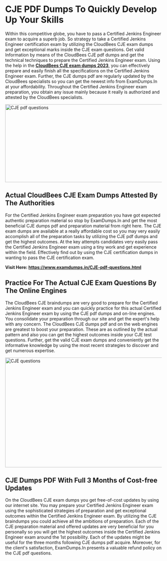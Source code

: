 <h1><strong>CJE PDF Dumps To Quickly Develop Up Your Skills</strong></h1>
<p>Within this competitive globe, you have to pass a Certified Jenkins Engineer exam to acquire a superb job. So strategy to take a Certified Jenkins Engineer certification exam by utilizing the CloudBees CJE exam dumps and get exceptional marks inside the CJE exam questions. Get valid Information by means of the CloudBees CJE pdf dumps and get the technical techniques to prepare the Certified Jenkins Engineer exam. Using the help in the <strong><a href="https://www.examdumps.in/CJE-pdf-questions.html">CloudBees CJE exam dumps 2023</a></strong>, you can effectively prepare and easily finish all the specifications on the Certified Jenkins Engineer exam. Further, the CJE dumps pdf are regularly updated by the CloudBees specialists so you can get the newest info from ExamDumps.In at your affordability. Throughout the Certified Jenkins Engineer exam preparation, you obtain any issue mainly because it really is authorized and attested by the CloudBees specialists.</p>
<p><img src="https://i.ibb.co/zxJwW90/Copy-of-Online-Classes-Twitter-header-post-Made-with-Poster-My-Wall-1.png" alt="CJE pdf questions" width="750" height="250" /></p>
<h2><strong>Actual CloudBees CJE Exam Dumps Attested By The Authorities</strong></h2>
<p>For the Certified Jenkins Engineer exam preparation you have got expected authentic preparation material so stop by ExamDumps.In and get the most beneficial CJE dumps pdf and preparation material from right here. The CJE exam dumps are available at a really affordable cost so you may very easily accomplish all of the preparation tasks by utilizing the CJE pdf dumps and get the highest outcomes. At the key attempts candidates very easily pass the Certified Jenkins Engineer exam using a tiny work and get experience within the field. Effectively find out by using the CJE certification dumps in wanting to pass the CJE certification exam.</p>
<p><strong>Visit Here:&nbsp;<a href="https://www.examdumps.in/CJE-pdf-questions.html">https://www.examdumps.in/CJE-pdf-questions.html</a></strong></p>
<h2><strong>Practice For The Actual CJE Exam Questions By The Online Engines</strong></h2>
<p>The CloudBees CJE braindumps are very good to prepare for the Certified Jenkins Engineer exam and you can quickly practice for this actual Certified Jenkins Engineer exam by using the CJE pdf dumps and on-line engines. You consolidate your preparation through our site and get the expert's help with any concern. The CloudBees CJE dumps pdf and on the web engines are greatest to boost your preparation. These are as outlined by the actual pattern and also you can get the highest outcomes inside your CJE test questions. Further, get the valid CJE exam dumps and conveniently get the informative knowledge by using the most recent strategies to discover and get numerous expertise.</p>
<p><a href="https://www.examdumps.in/CJE-pdf-questions.html"><img src="https://i.ibb.co/QkNtdwY/Copy-of-Zoom-Online-Classes-Facebook-Share-Po-Made-with-Poster-My-Wall-1.jpg" alt="CJE questions" width="670" height="352" /></a></p>
<h2><strong>CJE Dumps PDF With Full 3 Months of Cost-free Updates</strong></h2>
<p>On the CloudBees CJE exam dumps you get free-of-cost updates by using our internet site. You may prepare your Certified Jenkins Engineer exam using the sophisticated strategies of preparation and get exceptional outcomes within the Certified Jenkins Engineer exam. By utilizing the CJE braindumps you could achieve all the ambitions of preparation. Each of the CJE preparation material and offered updates are very beneficial for you personally so you will get the highest outcomes inside the Certified Jenkins Engineer exam around the 1st possibility. Each of the updates might be useful for the three months following CJE dumps pdf acquire. Moreover, for the client's satisfaction, ExamDumps.In presents a valuable refund policy on the CJE pdf questions.</p>
